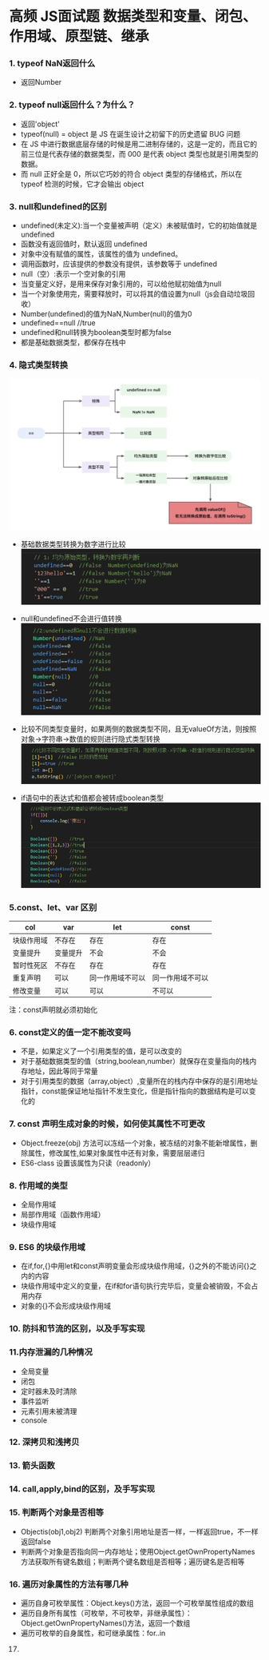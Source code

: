 # 高频 JS面试题 数据类型和变量、闭包、作用域、原型链、继承
### 1. typeof NaN返回什么
- 返回Number
### 2. typeof null返回什么？为什么？
- 返回'object'
- typeof(null) = object 是 JS 在诞生设计之初留下的历史遗留 BUG 问题
- 在 JS 中进行数据底层存储的时候是用二进制存储的，这是一定的，而且它的前三位是代表存储的数据类型，而 000 是代表 object 类型也就是引用类型的数据。
- 而 null 正好全是 0，所以它巧妙的符合 object 类型的存储格式，所以在 typeof 检测的时候，它才会输出 object
### 3. null和undefined的区别
- undefined(未定义):当一个变量被声明（定义）未被赋值时，它的初始值就是undefined
- 函数没有返回值时，默认返回 undefined
- 对象中没有赋值的属性，该属性的值为 undefined。
-  调用函数时，应该提供的参数没有提供，该参数等于 undefined
- null（空）:表示一个空对象的引用
- 当变量定义好，是用来保存对象引用的，可以给他赋初始值为null
- 当一个对象使用完，需要释放时，可以将其的值设置为null（js会自动垃圾回收）
- Number(undefined)的值为NaN,Number(null)的值为0
- undefined==null //true
- undefined和null转换为boolean类型时都为false
- 都是基础数据类型，都保存在栈中
### 4. 隐式类型转换
![](/datas/publicstatic/uploadimg/202303/PNtSsLmAxDlmrrTlxRS1677659151349.png)
- 基础数据类型转换为数字进行比较
![](/datas/publicstatic/uploadimg/202303/CZcqUOrBuZYYGyDUxYK1677661848643.png)

- null和undefined不会进行值转换
![](/datas/publicstatic/uploadimg/202303/FoqqAdIFiHSPvzYTcaT1677661938382.png)
- 比较不同类型变量时，如果两侧的数据类型不同，且无valueOf方法，则按照对象->字符串->数值的规则进行隐式类型转换
![](/datas/publicstatic/uploadimg/202303/IRPOBCkjJJctfCjbbUS1677662820463.png)
- if语句中的表达式和值都会被转成boolean类型
![](/datas/publicstatic/uploadimg/202303/NwbJVQMJQCJsbEurjeX1677663307987.png)

### 5.const、let、var 区别
| col | var| let| const|
| - | - | - | - |
| 块级作用域| 不存在| 存在| 存在|
| 变量提升 | 变量提升| 不会| 不会|
| 暂时性死区| 不存在| 存在| 存在|
| 重复声明| 可以| 同一作用域不可以| 同一作用域不可以|
| 修改变量| 可以| 可以| 不可以|

注：const声明就必须初始化

### 6. const定义的值一定不能改变吗
- 不是，如果定义了一个引用类型的值，是可以改变的
- 对于基础数据类型的值（string,boolean,number）就保存在变量指向的栈内存地址，因此等同于常量
- 对于引用类型的数据（array,object）,变量所在的栈内存中保存的是引用地址指针，const能保证地址指针不发生变化，但是指针指向的数据结构是可以变化的
### 7. const 声明生成对象的时候，如何使其属性不可更改
- Object.freeze(obj) 方法可以冻结一个对象，被冻结的对象不能新增属性，删除属性，修改属性,如果对象属性中还有对象，需要层层递归
- ES6-class 设置该属性为只读（readonly）
### 8. 作用域的类型
- 全局作用域
- 局部作用域（函数作用域）
- 块级作用域
### 9.  ES6 的块级作用域
- 在if,for,{}中用let和const声明变量会形成块级作用域，{}之外的不能访问{}之内的内容
- 块级作用域中定义的变量，在if和for语句执行完毕后，变量会被销毁，不会占用内存
- 对象的{}不会形成块级作用域
### 10. 防抖和节流的区别，以及手写实现
### 11.内存泄漏的几种情况
- 全局变量
- 闭包
- 定时器未及时清除
- 事件监听
- 元素引用未被清理
- console
### 12. 深拷贝和浅拷贝
### 13. 箭头函数
### 14. call,apply,bind的区别，及手写实现
### 15. 判断两个对象是否相等 
- Objectis(obj1,obj2) 判断两个对象引用地址是否一样，一样返回true，不一样返回false
- 判断两个对象是否指向同一内存地址；使用Object.getOwnPropertyNames方法获取所有键名数组；判断两个键名数组是否相等；遍历键名是否相等
### 16. 遍历对象属性的方法有哪几种
- 遍历自身可枚举属性：Object.keys()方法，返回一个可枚举属性组成的数组
- 遍历自身所有属性（可枚举，不可枚举，非继承属性）：Object.getOwnPropertyNames()方法，返回一个数组
- 遍历可枚举的自身属性，和可继承属性：for..in
17. 


